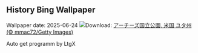 ## History Bing Wallpaper
Wallpaper date: 2025-06-24
![](https://www.bing.com/th?id=OHR.DelicateArch_JA-JP9672362055_UHD.jpg&w=1000)Download: [アーチーズ国立公園, 米国 ユタ州 (© mmac72/Getty Images)](https://www.bing.com/th?id=OHR.DelicateArch_JA-JP9672362055_UHD.jpg)

Auto get programm by LtgX
